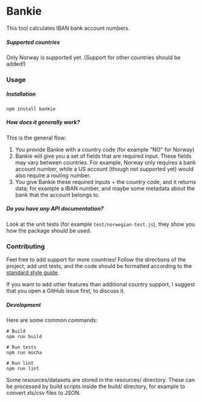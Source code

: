 # Bankie

This tool calculates IBAN bank account numbers.

##### Supported countries

Only Norway is supported yet. (Support for other countries should be added!)

### Usage

##### Installation

```
npm install bankie
```

##### How does it generally work?

This is the general flow:

1) You provide Bankie with a country code (for example "NO" for Norway)
2) Bankie will give you a set of fields that are required input. These fields
   may vary between countries. For example, Norway only requires a bank account number,
   while a US account (though not supported yet) would also require a routing number.
3) You give Bankie these required inputs + the country code, and it
   returns data; for example a IBAN number, and maybe some metadata about
   the bank that the account belongs to.

##### Do you have any API documentation?

Look at the unit tests (for example `test/norwegian-test.js`),
they show you how the package should be used.

### Contributing

Feel free to add support for more countries!
Follow the directions of the project; add unit tests,
and the code should be formatted according to the
[standard style guide](https://standardjs.com/).

If you want to add other features than additional
country support, I suggest that you open a GitHub issue
first, to discuss it.

##### Development

Here are some common commands:

```
# Build
npm run build

# Run tests
npm run mocha

# Run lint
npm run lint
```

Some resources/datasets are stored in the resources/ directory.
These can be processed by build scripts inside the build/ directory,
for example to convert xls/csv files to JSON.